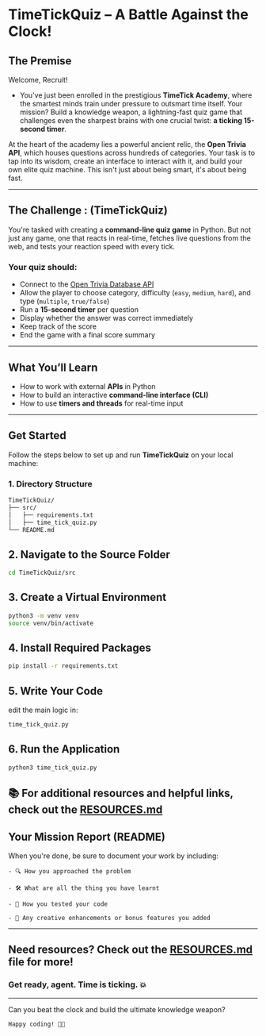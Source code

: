 # TimeTickQuiz – A Battle Against the Clock!

## The Premise

Welcome, Recruit! 
   - You've just been enrolled in the prestigious **TimeTick Academy**, where the smartest minds train under pressure to outsmart time itself. Your mission? Build a knowledge weapon, a lightning-fast quiz game that challenges even the sharpest brains with one crucial twist: **a ticking 15-second timer**.


At the heart of the academy lies a powerful ancient relic, the **Open Trivia API**, which houses questions across hundreds of categories. Your task is to tap into its wisdom, create an interface to interact with it, and build your own elite quiz machine. This isn't just about being smart, it's about being fast.

---

## The Challenge : (TimeTickQuiz)

You're tasked with creating a **command-line quiz game** in Python. But not just any game, one that reacts in real-time, fetches live questions from the web, and tests your reaction speed with every tick.

### Your quiz should:

- Connect to the [Open Trivia Database API](https://opentdb.com/)  
- Allow the player to choose category, difficulty (`easy`, `medium`, `hard`), and type (`multiple`, `true/false`)  
- Run a **15-second timer** per question  
- Display whether the answer was correct immediately  
- Keep track of the score  
- End the game with a final score summary

---

## What You’ll Learn

- How to work with external **APIs** in Python  
- How to build an interactive **command-line interface (CLI)**  
- How to use **timers and threads** for real-time input  

---

## Get Started

Follow the steps below to set up and run **TimeTickQuiz** on your local machine:

### 1. Directory Structure

```bash
TimeTickQuiz/
├── src/
│   ├── requirements.txt
│   ├── time_tick_quiz.py
└── README.md
```

## 2. Navigate to the Source Folder
```bash
cd TimeTickQuiz/src
```
## 3. Create a Virtual Environment
```bash
python3 -m venv venv
source venv/bin/activate  
```

## 4. Install Required Packages
```bash
pip install -r requirements.txt
```

## 5. Write Your Code
edit the main logic in:

```bash
time_tick_quiz.py
```
## 6. Run the Application
```bash
python3 time_tick_quiz.py
```
## 📚 For additional resources and helpful links, check out the [RESOURCES.md](https://github.com/Kota-Jagadeesh/TimeTickQuiz/blob/main/RESOURCES.md)
## Your Mission Report (README)
 When you're done, be sure to document your work by including:
```
- 🔍 How you approached the problem

- 🛠 What are all the thing you have learnt

- 🧪 How you tested your code

- 🎨 Any creative enhancements or bonus features you added
```
---
Need resources? Check out the [RESOURCES.md](https://github.com/Kota-Jagadeesh/TimeTickQuiz/blob/main/RESOURCES.md) file for more!
---
### Get ready, agent. Time is ticking. 💥
---
Can you beat the clock and build the ultimate knowledge weapon?

```bash
Happy coding! 🚀✨
```